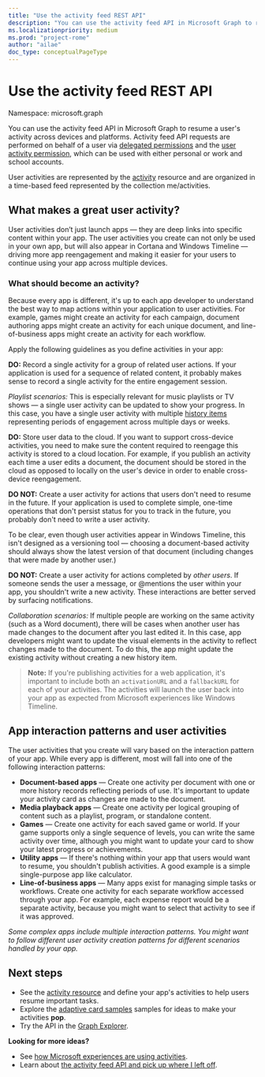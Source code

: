 ```yaml
---
title: "Use the activity feed REST API"
description: "You can use the activity feed API in Microsoft Graph to resume a user's activity across devices and platforms. Activity feed API requests are performed on behalf of a user via delegated permissions and the user activity permission, which can be used with either personal or work and school accounts. "
ms.localizationpriority: medium
ms.prod: "project-rome"
author: "ailae"
doc_type: conceptualPageType
---
```


# Use the activity feed REST API

Namespace: microsoft.graph

You can use the activity feed API in Microsoft Graph to resume a user's activity across devices and platforms. Activity feed API requests are performed on behalf of a user via [delegated permissions](/graph/permissions-reference#delegated-permissions-application-permissions-and-effective-permissions) and the [user activity permission](/graph/permissions-reference), which can be used with either personal or work and school accounts.

User activities are represented by the [activity](/graph/api/resources/projectrome-activity) resource and are organized in a time-based feed represented by the collection me/activities.
<!-- Add missing content.
Each activity represents a unique...
-->
## What makes a great user activity?

User activities don’t just launch apps — they are deep links into specific content within your app. The user activities you create can not only be used in your own app, but will also appear in Cortana and Windows Timeline — driving more app reengagement and making it easier for your users to continue using your app across multiple devices.

### What should become an activity?

Because every app is different, it's up to each app developer to understand the best way to map actions within your application to user activities. For example, games might create an activity for each campaign, document authoring apps might create an activity for each unique document, and line-of-business apps might create an activity for each workflow.

Apply the following guidelines as you define activities in your app:

**DO:** Record a single activity for a group of related user actions.
If your application is used for a sequence of related content, it probably makes sense to record a single activity for the entire engagement session.

*Playlist scenarios:* This is especially relevant for music playlists or TV shows — a single user activity can be updated to show your progress. In this case, you have a single user activity with multiple [history items](/graph/api/resources/projectrome-historyitem) representing periods of engagement across multiple days or weeks.

**DO:** Store user data to the cloud.
If you want to support cross-device activities, you need to make sure the content required to reengage this activity is stored to a cloud location. For example, if you publish an activity each time a user edits a document, the document should be stored in the cloud as opposed to locally on the user's device in order to enable cross-device reengagement.

**DO NOT:** Create a user activity for actions that users don't need to resume in the future.
If your application is used to complete simple, one-time operations that don't persist status for you to track in the future, you probably don't need to write a user activity.

To be clear, even though user activities appear in Windows Timeline, this isn't designed as a versioning tool — choosing a document-based activity should always show the latest version of that document (including changes that were made by another user.)

**DO NOT:** Create a user activity for actions completed by *other users*.
If someone sends the user a message, or @mentions the user within your app, you shouldn't write a new activity. These interactions are better served by surfacing notifications.

*Collaboration scenarios:* If multiple people are working on the same activity (such as a Word document), there will be cases when another user has made changes to the document after you last edited it. In this case, app developers might want to update the visual elements in the activity to reflect changes made to the document. To do this, the app might update the existing activity without creating a new history item.

>**Note:** If you're publishing activities for a web application, it's important to include both an `activationURL` and a `fallbackURL` for each of your activities. The activities will launch the user back into your app as expected from Microsoft experiences like Windows Timeline.

## App interaction patterns and user activities
The user activities that you create will vary based on the interaction pattern of your app. While every app is different, most will fall into one of the following interaction patterns:

* **Document-based apps** — Create one activity per document with one or more history records reflecting periods of use. It's important to update your activity card as changes are made to the document.
* **Media playback apps** — Create one activity per logical grouping of content such as a playlist, program, or standalone content.
* **Games** — Create one activity for each saved game or world. If your game supports only a single sequence of levels, you can write the same activity over time, although you might want to update your card to show your latest progress or achievements.
* **Utility apps** — If there's nothing within your app that users would want to resume, you shouldn't publish activities. A good example is a simple single-purpose app like calculator.
* **Line-of-business apps** — Many apps exist for managing simple tasks or workflows. Create one activity for each separate workflow accessed through your app. For example, each expense report would be a separate activity, because you might want to select that activity to see if it was approved.

*Some complex apps include multiple interaction patterns. You might want to follow different user activity creation patterns for different scenarios handled by your app.*

<!-- Add content or remove H2.
## Common use cases
-->

## Next steps

- See the [activity resource](/graph/api/resources/projectrome-activity) and define your app's activities to help users resume important tasks.
- Explore the [adaptive card samples](https://adaptivecards.io/samples/) samples for ideas to make your activities **pop**.
- Try the API in the [Graph Explorer](https://developer.microsoft.com/graph/graph-explorer).

**Looking for more ideas?**

- See [how Microsoft experiences are using activities](https://channel9.msdn.com/events/Build/2017/B8108).
- Learn about [the activity feed API and pick up where I left off](https://channel9.msdn.com/Events/Windows/Windows-Developer-Day-Fall-Creators-Update/WinDev011).
